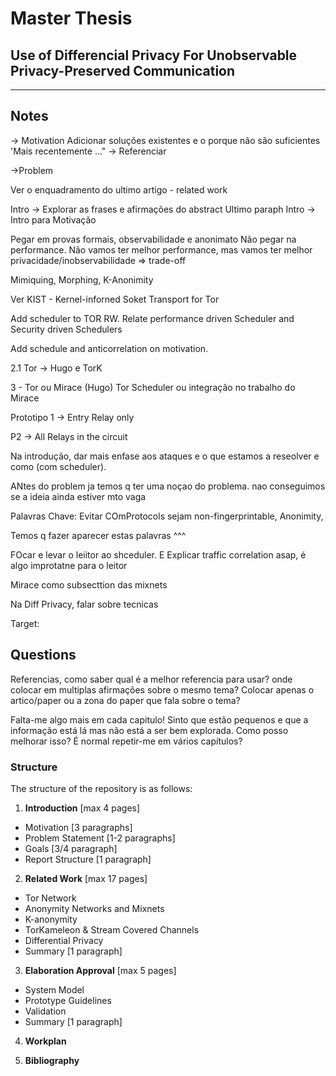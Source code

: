 # Master Thesis
## Use of Differencial Privacy For Unobservable Privacy-Preserved Communication
----------

## Notes

-> Motivation
Adicionar soluções existentes e o porque não são suficientes
'Mais recentemente ..." -> Referenciar

->Problem

Ver o enquadramento do ultimo artigo - related work

Intro -> Explorar as frases e afirmações do abstract
Ultimo paraph Intro -> Intro para Motivação 

Pegar em provas formais, observabilidade e anonimato 
Não pegar na performance.
Não vamos ter melhor performance, mas vamos ter melhor privacidade/inobservabilidade =>  trade-off

Mimiquing, Morphing, K-Anonimity

Ver KIST - Kernel-inforned Soket Transport for Tor

Add scheduler to TOR RW. Relate performance driven Scheduler and Security driven Schedulers


Add schedule and anticorrelation on motivation.

2.1 Tor -> Hugo e TorK

3 - Tor ou Mirace (Hugo)
  Tor Scheduler ou integração no trabalho do Mirace 

  Prototipo 1 -> Entry Relay only

  P2 -> All Relays in the circuit


Na introdução, dar mais enfase aos ataques e o que estamos a reseolver e como (com scheduler).

ANtes do problem ja temos q ter uma noçao do problema. nao conseguimos se a ideia ainda estiver mto vaga

Palavras Chave: Evitar COmProtocols sejam non-fingerprintable, Anonimity, 

Temos q fazer aparecer estas palavras ^^^

FOcar e levar o leiitor ao shceduler.
E
Explicar traffic correlation asap, é algo improtatne para o leitor

Mirace como subsecttion das mixnets

Na Diff Privacy, falar sobre tecnicas


Target: 


## Questions

Referencias, como saber qual é a melhor referencia para usar? onde colocar em multiplas afirmações sobre o mesmo tema? Colocar apenas o artico/paper ou a zona do paper que fala sobre o tema?

Falta-me algo mais em cada capitulo! Sinto que estão pequenos e que a informação está lá mas não está a ser bem explorada. Como posso melhorar isso? É normal repetir-me em vários capítulos?




### Structure

The structure of the repository is as follows:

1. **Introduction** [max 4 pages]
- Motivation [3 paragraphs]
- Problem Statement [1-2 paragraphs]
- Goals [3/4 paragraph]
- Report Structure [1 paragraph]

2. **Related Work** [max 17 pages]
- Tor Network
- Anonymity Networks and Mixnets
- K-anonymity
- TorKameleon & Stream Covered Channels
- Differential Privacy
- Summary [1 paragraph]

3. **Elaboration Approval** [max 5 pages]
- System Model
- Prototype Guidelines
- Validation 
- Summary [1 paragraph]

4. **Workplan**

5. **Bibliography**
